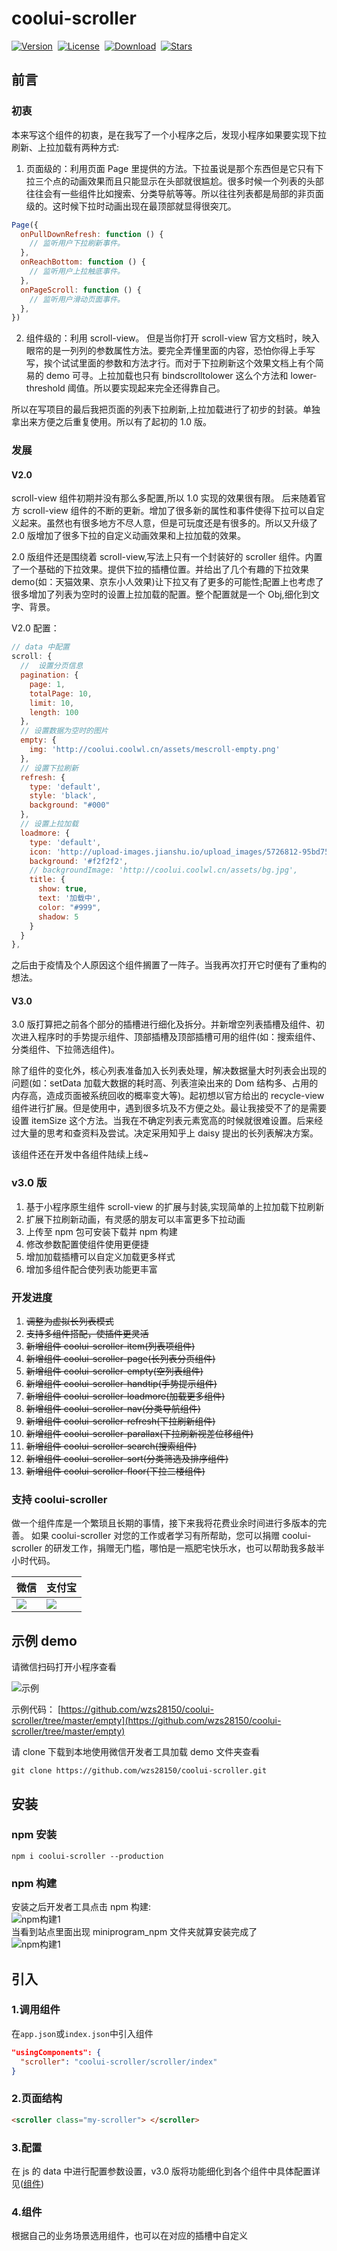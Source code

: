 # coolui-scroller

<a style="display: inline-block;" href="https://www.npmjs.com/package/coolui-scroller"><img src="https://img.shields.io/npm/v/coolui-scroller.svg" alt="Version"></a>&nbsp;
<a style="display: inline-block;" href="https://www.npmjs.com/package/coolui-scroller"><img src="https://img.shields.io/npm/l/coolui-scroller.svg" alt="License"></a>&nbsp;
<a style="display: inline-block;" href="https://www.npmjs.com/package/coolui-scroller"><img src="https://img.shields.io/npm/dt/coolui-scroller" alt="Download"></a>&nbsp;
<a style="display: inline-block;" href="https://github.com/wzs28150/coolui-scroller"><img src="https://img.shields.io/github/stars/wzs28150/coolui-scroller?style=social" alt="Stars"></a>

## 前言

### 初衷

本来写这个组件的初衷，是在我写了一个小程序之后，发现小程序如果要实现下拉刷新、上拉加载有两种方式:

1. 页面级的：利用页面 Page 里提供的方法。下拉虽说是那个东西但是它只有下拉三个点的动画效果而且只能显示在头部就很尴尬。很多时候一个列表的头部往往会有一些组件比如搜索、分类导航等等。所以往往列表都是局部的非页面级的。这时候下拉时动画出现在最顶部就显得很突兀。

```javascript
Page({
  onPullDownRefresh: function () {
    // 监听用户下拉刷新事件。
  },
  onReachBottom: function () {
    // 监听用户上拉触底事件。
  },
  onPageScroll: function () {
    // 监听用户滑动页面事件。
  },
})
```

2. 组件级的：利用 scroll-view。 但是当你打开 scroll-view 官方文档时，映入眼帘的是一列列的参数属性方法。要完全弄懂里面的内容，恐怕你得上手写写，挨个试试里面的参数和方法才行。而对于下拉刷新这个效果文档上有个简易的 demo 可寻。上拉加载也只有 bindscrolltolower 这么个方法和 lower-threshold 阈值。所以要实现起来完全还得靠自己。

所以在写项目的最后我把页面的列表下拉刷新,上拉加载进行了初步的封装。单独拿出来方便之后重复使用。所以有了起初的 1.0 版。

### 发展

#### V2.0

scroll-view 组件初期并没有那么多配置,所以 1.0 实现的效果很有限。
后来随着官方 scroll-view 组件的不断的更新。增加了很多新的属性和事件使得下拉可以自定义起来。虽然也有很多地方不尽人意，但是可玩度还是有很多的。所以又升级了 2.0 版增加了很多下拉的自定义动画效果和上拉加载的效果。

2.0 版组件还是围绕着 scroll-view,写法上只有一个封装好的 scroller 组件。内置了一个基础的下拉效果。提供下拉的插槽位置。并给出了几个有趣的下拉效果 demo(如：天猫效果、京东小人效果)让下拉又有了更多的可能性;配置上也考虑了很多增加了列表为空时的设置上拉加载的配置。整个配置就是一个 Obj,细化到文字、背景。

V2.0 配置：

```js
// data 中配置
scroll: {
  //  设置分页信息
  pagination: {
    page: 1,
    totalPage: 10,
    limit: 10,
    length: 100
  },
  // 设置数据为空时的图片
  empty: {
    img: 'http://coolui.coolwl.cn/assets/mescroll-empty.png'
  },
  // 设置下拉刷新
  refresh: {
    type: 'default',
    style: 'black',
    background: "#000"
  },
  // 设置上拉加载
  loadmore: {
    type: 'default',
    icon: 'http://upload-images.jianshu.io/upload_images/5726812-95bd7570a25bd4ee.gif',
    background: '#f2f2f2',
    // backgroundImage: 'http://coolui.coolwl.cn/assets/bg.jpg',
    title: {
      show: true,
      text: '加载中',
      color: "#999",
      shadow: 5
    }
  }
},
```

之后由于疫情及个人原因这个组件搁置了一阵子。当我再次打开它时便有了重构的想法。

#### V3.0

3.0 版打算把之前各个部分的插槽进行细化及拆分。并新增空列表插槽及组件、初次进入程序时的手势提示组件、顶部插槽及顶部插槽可用的组件(如：搜索组件、分类组件、下拉筛选组件)。

除了组件的变化外，核心列表准备加入长列表处理，解决数据量大时列表会出现的问题(如：setData 加载大数据的耗时高、列表渲染出来的 Dom 结构多、占用的内存高，造成页面被系统回收的概率变大等)。起初想以官方给出的 recycle-view 组件进行扩展。但是使用中，遇到很多坑及不方便之处。最让我接受不了的是需要设置 itemSize 这个方法。当我在不确定列表元素宽高的时候就很难设置。后来经过大量的思考和查资料及尝试。决定采用知乎上 daisy 提出的长列表解决方案。

该组件还在开发中各组件陆续上线~

### v3.0 版

1. 基于小程序原生组件 scroll-view 的扩展与封装,实现简单的上拉加载下拉刷新
2. 扩展下拉刷新动画，有灵感的朋友可以丰富更多下拉动画
3. 上传至 npm 包可安装下载并 npm 构建
4. 修改参数配置使组件使用更便捷
5. 增加加载插槽可以自定义加载更多样式
6. 增加多组件配合使列表功能更丰富

### 开发进度

1. ~~调整为虚拟长列表模式~~
2. ~~支持多组件搭配，使插件更灵活~~
3. ~~新增组件 coolui-scroller-item(列表项组件)~~
4. ~~新增组件 coolui-scroller-page(长列表分页组件)~~
5. ~~新增组件 coolui-scroller-empty(空列表组件)~~
6. ~~新增组件 coolui-scroller-handtip(手势提示组件)~~
7. ~~新增组件 coolui-scroller-loadmore(加载更多组件)~~
8. ~~新增组件 coolui-scroller-nav(分类导航组件)~~
9. ~~新增组件 coolui-scroller-refresh(下拉刷新组件)~~
10. ~~新增组件 coolui-scroller-parallax(下拉刷新视差位移组件)~~
11. ~~新增组件 coolui-scroller-search(搜索组件)~~
12. ~~新增组件 coolui-scroller-sort(分类筛选及排序组件)~~
13. ~~新增组件 coolui-scroller-floor(下拉二楼组件)~~

### 支持 coolui-scroller

做一个组件库是一个繁琐且长期的事情，接下来我将花费业余时间进行多版本的完善。
如果 coolui-scroller 对您的工作或者学习有所帮助，您可以捐赠 coolui-scroller 的研发工作，捐赠无门槛，哪怕是一瓶肥宅快乐水，也可以帮助我多敲半小时代码。

| 微信                         | 支付宝                        |
| ---------------------------- | ----------------------------- |
| <img src="/images/wx.jpg" /> | <img src="/images/zfb.jpg" /> |

## 示例 demo

请微信扫码打开小程序查看

<img src="/images/demo.jpg" alt="示例" />

示例代码： [https://github.com/wzs28150/coolui-scroller/tree/master/empty](https://github.com/wzs28150/coolui-scroller/tree/master/empty)

请 clone 下载到本地使用微信开发者工具加载 demo 文件夹查看

```
git clone https://github.com/wzs28150/coolui-scroller.git
```

## 安装

### npm 安装

```
npm i coolui-scroller --production
```

### npm 构建

安装之后开发者工具点击 npm 构建:<br/>
<img src="/images/set1.png" alt="npm构建1"><br/>
当看到站点里面出现 miniprogram_npm 文件夹就算安装完成了<br/>
<img src="/images/set2.png" alt="npm构建1">

## 引入

### 1.调用组件

在`app.json`或`index.json`中引入组件

```json
"usingComponents": {
  "scroller": "coolui-scroller/scroller/index"
}
```

### 2.页面结构

```html
<scroller class="my-scroller"> </scroller>
```

### 3.配置

在 js 的 data 中进行配置参数设置，v3.0 版将功能细化到各个组件中具体配置详见([组件](./components/scroller.md))

### 4.组件

根据自己的业务场景选用组件，也可以在对应的插槽中自定义
